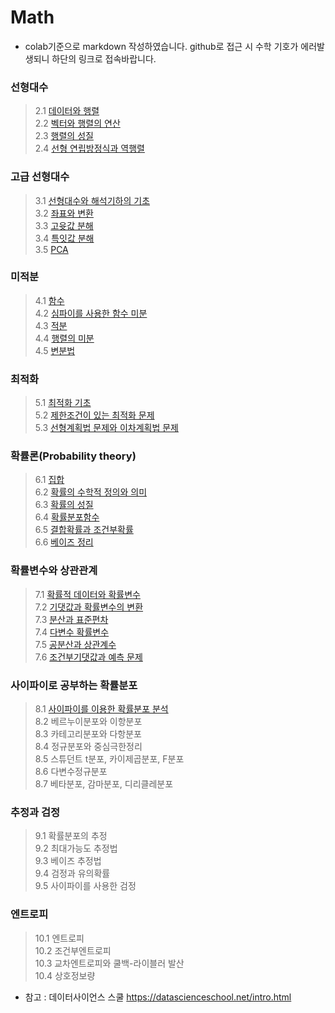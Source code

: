 # Math
- colab기준으로 markdown 작성하였습니다. github로 접근 시 수학 기호가 에러발생되니 하단의 링크로 접속바랍니다.

### 선형대수
>2.1 [데이터와 행렬](https://colab.research.google.com/github/sejin-sim/Math/blob/main/2_1_%EB%8D%B0%EC%9D%B4%ED%84%B0%EC%99%80_%ED%96%89%EB%A0%AC.ipynb)    
>2.2 [벡터와 행렬의 연산](https://colab.research.google.com/github/sejin-sim/Math/blob/main/2_2_%EB%B2%A1%ED%84%B0%EC%99%80_%ED%96%89%EB%A0%AC%EC%9D%98_%EC%97%B0%EC%82%B0.ipynb)    
>2.3 [행렬의 성질](https://colab.research.google.com/github/sejin-sim/Math/blob/main/2_3_%ED%96%89%EB%A0%AC%EC%9D%98_%EC%84%B1%EC%A7%88.ipynb)    
>2.4 [선형 연립방정식과 역행렬](https://colab.research.google.com/github/sejin-sim/Math/blob/main/2_4_%EC%84%A0%ED%98%95_%EC%97%B0%EB%A6%BD%EB%B0%A9%EC%A0%95%EC%8B%9D.ipynb)    

### 고급 선형대수
>3.1 [선형대수와 해석기하의 기초](https://colab.research.google.com/github/sejin-sim/Math/blob/main/3_1_%EC%84%A0%ED%98%95%EB%8C%80%EC%88%98%EC%99%80_%ED%95%B4%EC%84%9D%EA%B8%B0%ED%95%98%EC%9D%98_%EA%B8%B0%EC%B4%88_.ipynb)    
>3.2 [좌표와 변환](https://colab.research.google.com/github/sejin-sim/Math/blob/main/3_2_%EC%A2%8C%ED%91%9C%EC%99%80_%EB%B3%80%ED%99%98.ipynb)    
>3.3 [고윳값 분해](https://colab.research.google.com/github/sejin-sim/Math/blob/main/3_3_%EA%B3%A0%EC%9C%B3%EA%B0%92_%EB%B6%84%ED%95%B4.ipynb)    
>3.4 [특잇값 분해](https://colab.research.google.com/github/sejin-sim/Math/blob/main/3_4_%ED%8A%B9%EC%9D%B4%EA%B0%92_%EB%B6%84%ED%95%B4.ipynb)    
>3.5 [PCA](https://colab.research.google.com/github/sejin-sim/Math/blob/main/3_5_PCA_.ipynb)

### 미적분
>4.1 [함수](https://colab.research.google.com/github/sejin-sim/Math/blob/main/4_1_%ED%95%A8%EC%88%98.ipynb)   
>4.2 [심파이를 사용한 함수 미분](https://colab.research.google.com/github/sejin-sim/Math/blob/main/4_2_%EC%8B%AC%ED%8C%8C%EC%9D%B4%EB%A5%BC_%EC%82%AC%EC%9A%A9%ED%95%9C_%ED%95%A8%EC%88%98_%EB%AF%B8%EB%B6%84.ipynb)      
>4.3 [적분](https://colab.research.google.com/github/sejin-sim/Math/blob/main/4_3_%EC%A0%81%EB%B6%84.ipynb)   
>4.4 [행렬의 미분](https://colab.research.google.com/github/sejin-sim/Math/blob/main/4_4_%ED%96%89%EB%A0%AC%EC%9D%98_%EB%AF%B8%EB%B6%84.ipynb)    
>4.5 [변분법](https://colab.research.google.com/github/sejin-sim/Math/blob/main/4_5_%EB%B3%80%EB%B6%84%EB%B2%95.ipynb)     

### 최적화
>5.1 [최적화 기초](https://colab.research.google.com/github/sejin-sim/Math/blob/main/5_1_%EC%B5%9C%EC%A0%81%ED%99%94_%EA%B8%B0%EC%B4%88.ipynb)   
>5.2 [제한조건이 있는 최적화 문제](https://colab.research.google.com/github/sejin-sim/Math/blob/main/5_2_%EC%A0%9C%ED%95%9C%EC%A1%B0%EA%B1%B4%EC%9D%B4_%EC%9E%88%EB%8A%94_%EC%B5%9C%EC%A0%81%ED%99%94.ipynb)   
>5.3 [선형계획법 문제와 이차계획법 문제](https://colab.research.google.com/github/sejin-sim/Math/blob/main/5_3_%EC%84%A0%ED%98%95%EA%B3%84%ED%9A%8D%EB%B2%95_%EB%AC%B8%EC%A0%9C%EC%99%80_%EC%9D%B4%EC%B0%A8%EA%B3%84%ED%9A%8D%EB%B2%95_%EB%AC%B8%EC%A0%9C.ipynb)    

### 확률론(Probability theory)
>6.1 [집합](https://colab.research.google.com/github/sejin-sim/Math/blob/main/6_1%262_%EC%A7%91%ED%95%A9%26%ED%99%95%EB%A5%A0%EC%9D%98_%EC%88%98%ED%95%99%EC%A0%81_%EC%A0%95%EC%9D%98%EC%99%80_%EC%9D%98%EB%AF%B8.ipynb)    
>6.2 [확률의 수학적 정의와 의미](https://colab.research.google.com/github/sejin-sim/Math/blob/main/6_1%262_%EC%A7%91%ED%95%A9%26%ED%99%95%EB%A5%A0%EC%9D%98_%EC%88%98%ED%95%99%EC%A0%81_%EC%A0%95%EC%9D%98%EC%99%80_%EC%9D%98%EB%AF%B8.ipynb)    
>6.3 [확률의 성질](https://colab.research.google.com/github/sejin-sim/Math/blob/main/6_3%264_%ED%99%95%EB%A5%A0%EC%9D%98_%EC%84%B1%EC%A7%88_%26_%ED%99%95%EB%A5%A0%EB%B6%84%ED%8F%AC%ED%95%A8%EC%88%98.ipynb)    
>6.4 [확률분포함수](https://colab.research.google.com/github/sejin-sim/Math/blob/main/6_3%264_%ED%99%95%EB%A5%A0%EC%9D%98_%EC%84%B1%EC%A7%88_%26_%ED%99%95%EB%A5%A0%EB%B6%84%ED%8F%AC%ED%95%A8%EC%88%98.ipynb)    
>6.5 [결합확률과 조건부확률](https://colab.research.google.com/github/sejin-sim/Math/blob/main/6_5_%EA%B2%B0%ED%95%A9%ED%99%95%EB%A5%A0%EA%B3%BC_%EC%A1%B0%EA%B1%B4%EB%B6%80%ED%99%95%EB%A5%A0.ipynb)    
>6.6 [베이즈 정리](https://colab.research.google.com/github/sejin-sim/Math/blob/main/6_6_%EB%B2%A0%EC%9D%B4%EC%A6%88%EC%A0%95%EB%A6%AC.ipynb)    

### 확률변수와 상관관계   
>7.1 [확률적 데이터와 확률변수](https://colab.research.google.com/github/sejin-sim/Math/blob/main/7_1_%ED%99%95%EB%A5%A0%EC%A0%81_%EB%8D%B0%EC%9D%B4%ED%84%B0%EC%99%80_%ED%99%95%EB%A5%A0%EB%B3%80%EC%88%98.ipynb)    
>7.2 [기댓값과 확률변수의 변환](https://colab.research.google.com/github/sejin-sim/Math/blob/main/7_2_%EA%B8%B0%EB%8C%93%EA%B0%92%EA%B3%BC_%ED%99%95%EB%A5%A0%EB%B3%80%EC%88%98%EC%9D%98_%EB%B3%80%ED%99%98.ipynb)    
>7.3 [분산과 표준편차](https://colab.research.google.com/github/sejin-sim/Math/blob/main/7_3_%EB%B6%84%EC%82%B0%EA%B3%BC_%ED%91%9C%EC%A4%80%ED%8E%B8%EC%B0%A8.ipynb)    
>7.4 [다변수 확률변수](https://colab.research.google.com/github/sejin-sim/Math/blob/main/7_4_%EB%8B%A4%EB%B3%80%EC%88%98_%ED%99%95%EB%A5%A0%EB%B3%80%EC%88%98.ipynb)    
>7.5 [공분산과 상관계수](https://colab.research.google.com/github/sejin-sim/Math/blob/main/7_5_%EA%B3%B5%EB%B6%84%EC%82%B0%EA%B3%BC_%EC%83%81%EA%B4%80%EA%B3%84%EC%88%98.ipynb)    
>7.6 [조건부기댓값과 예측 문제](https://colab.research.google.com/github/sejin-sim/Math/blob/main/7_6_%EC%A1%B0%EA%B1%B4%EB%B6%80%EA%B8%B0%EB%8C%93%EA%B0%92%EA%B3%BC_%EC%98%88%EC%B8%A1_%EB%AC%B8%EC%A0%9C.ipynb)    

### 사이파이로 공부하는 확률분포 
> 8.1 [사이파이를 이용한 확률분포 분석](https://colab.research.google.com/github/sejin-sim/Math/blob/main/8_1_%EC%82%AC%EC%9D%B4%ED%8C%8C%EC%9D%B4%EB%A5%BC_%EC%9D%B4%EC%9A%A9%ED%95%9C_%ED%99%95%EB%A5%A0%EB%B6%84%ED%8F%AC_%EB%B6%84%EC%84%9D.ipynb)   
> 8.2 베르누이분포와 이항분포   
> 8.3 카테고리분포와 다항분포   
> 8.4 정규분포와 중심극한정리   
> 8.5 스튜던트 t분포, 카이제곱분포, F분포   
> 8.6 다변수정규분포   
> 8.7 베타분포, 감마분포, 디리클레분포

### 추정과 검정 
> 9.1 확률분포의 추정   
> 9.2 최대가능도 추정법   
> 9.3 베이즈 추정법   
> 9.4 검정과 유의확률   
> 9.5 사이파이를 사용한 검정

### 엔트로피
> 10.1 엔트로피     
> 10.2 조건부엔트로피   
> 10.3 교차엔트로피와 쿨백-라이블러 발산   
> 10.4 상호정보량

- 참고 : 데이터사이언스 스쿨 https://datascienceschool.net/intro.html
